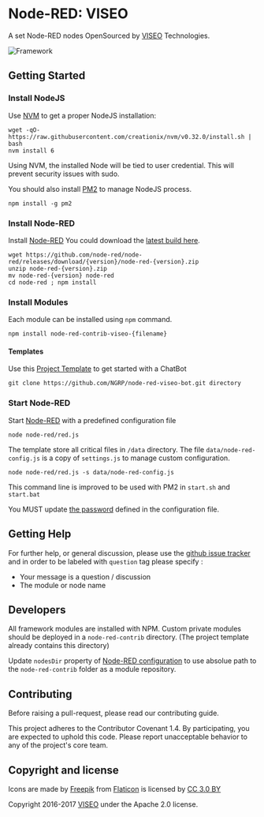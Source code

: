 # Node-RED: VISEO

A set Node-RED nodes OpenSourced by [VISEO](http://www.viseo.com/) Technologies.

![Framework](https://github.com/NGRP/node-red-contrib-viseo/blob/master/doc/framework.png?raw=true)

## Getting Started

### Install NodeJS

Use [NVM](https://github.com/creationix/nvm) to get a proper NodeJS installation:

```
wget -qO- https://raw.githubusercontent.com/creationix/nvm/v0.32.0/install.sh | bash
nvm install 6
```

Using NVM, the installed Node will be tied to user credential. This will prevent security issues with sudo.

You should also install [PM2](https://github.com/Unitech/pm2) to manage NodeJS process.

```
npm install -g pm2
```

### Install Node-RED

Install [Node-RED](https://nodered.org/docs/getting-started/installation)
You could download the [latest build here](https://github.com/node-red/node-red/releases/latest).

```
wget https://github.com/node-red/node-red/releases/download/{version}/node-red-{version}.zip
unzip node-red-{version}.zip
mv node-red-{version} node-red
cd node-red ; npm install
```

### Install Modules

Each module can be installed using `npm` command. 

```
npm install node-red-contrib-viseo-{filename}
```

#### Templates

Use this [Project Template](http://bot.viseo.io) to get started with a ChatBot

```
git clone https://github.com/NGRP/node-red-viseo-bot.git directory
```

### Start Node-RED

Start [Node-RED](https://nodered.org/docs/getting-started/running) with a predefined configuration file

```
node node-red/red.js
```

The template store all critical files in `/data` directory. 
The file `data/node-red-config.js` is a copy of `settings.js` to manage custom configuration.

```
node node-red/red.js -s data/node-red-config.js
```

This command line is improved to be used with PM2 in `start.sh` and `start.bat`

You MUST update [the password](http://nodered.org/docs/security) defined in the configuration file. 


## Getting Help

For further help, or general discussion, please use the [github issue tracker](https://github.com/NGRP/node-red-contrib-viseo/issues) and in order to be labeled with `question` tag please specify :
- Your message is a question / discussion
- The module or node name

## Developers

All framework modules are installed with NPM. 
Custom private modules should be deployed in a `node-red-contrib` directory. 
(The project template already contains this directory)


Update `nodesDir` property of [Node-RED configuration](https://nodered.org/docs/configuration) to use absolue path to the `node-red-contrib` folder as a module repository.

## Contributing

Before raising a pull-request, please read our contributing guide.

This project adheres to the Contributor Covenant 1.4. By participating, 
you are expected to uphold this code. 
Please report unacceptable behavior to any of the project's core team.

## Copyright and license

Icons are made by [Freepik](http://www.freepik.com) from [Flaticon](http://www.flaticon.com) is licensed by [CC 3.0 BY](http://creativecommons.org/licenses/by/3.0/)

Copyright 2016-2017 [VISEO](http://www.viseo.com/) under the Apache 2.0 license.
